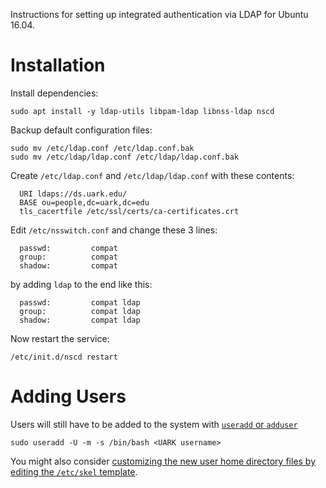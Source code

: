 Instructions for setting up integrated authentication via LDAP for Ubuntu 16.04.

# Installation

Install dependencies:

    sudo apt install -y ldap-utils libpam-ldap libnss-ldap nscd

Backup default configuration files:

    sudo mv /etc/ldap.conf /etc/ldap.conf.bak
    sudo mv /etc/ldap/ldap.conf /etc/ldap/ldap.conf.bak

Create `/etc/ldap.conf` and `/etc/ldap/ldap.conf` with these contents:

      URI ldaps://ds.uark.edu/
      BASE ou=people,dc=uark,dc=edu
      tls_cacertfile /etc/ssl/certs/ca-certificates.crt

Edit `/etc/nsswitch.conf` and change these 3 lines:

      passwd:         compat
      group:          compat
      shadow:         compat

by adding `ldap` to the end like this:

      passwd:         compat ldap
      group:          compat ldap
      shadow:         compat ldap

Now restart the service:

    /etc/init.d/nscd restart

# Adding Users

Users will still have to be added to the system with [`useradd` or `adduser`][1]

    sudo useradd -U -m -s /bin/bash <UARK username>

You might also consider [customizing the new user home directory files by editing the `/etc/skel` template][2].

  [1]:http://askubuntu.com/q/345974/453746
  [2]:http://askubuntu.com/q/83532/453746
